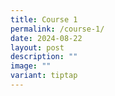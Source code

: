 ```yaml
---
title: Course 1
permalink: /course-1/
date: 2024-08-22
layout: post
description: ""
image: ""
variant: tiptap
---
```

